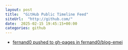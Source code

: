```yaml
---
layout: post
title:  "GitHub Public Timeline Feed"
siteUrl:  "http://github.com/"
date:  2025-02-15 19:45:15+00:00
categories: github
---
```

*  [fernand0 pushed to gh-pages in fernand0/blog-emei](https://github.com/fernand0/blog-emei/compare/1fe2c0bf10...7f42e283c2)
